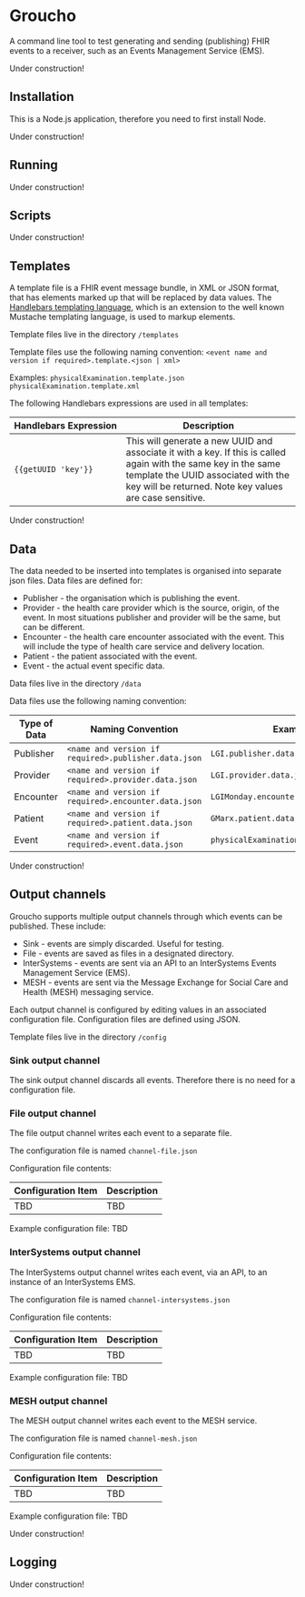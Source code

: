 # Groucho
A command line tool to test generating and sending (publishing) FHIR events to a receiver, such as an Events Management Service (EMS).

Under construction!

## Installation
This is a Node.js application, therefore you need to first install Node.

Under construction!

## Running
Under construction!

## Scripts
Under construction!

## Templates
A template file is a FHIR event message bundle, in XML or JSON format, that has elements marked up that will be replaced by data values. The [Handlebars templating language](http://handlebarsjs.com/), which is an extension to the well known Mustache templating language, is used to markup elements.

Template files live in the directory `/templates`

Template files use the following naming convention: `<event name and version if required>.template.<json | xml>`

Examples: `physicalExamination.template.json   physicalExamination.template.xml`

The following Handlebars expressions are used in all templates:

| Handlebars&nbsp;Expression       | Description |
|---------------------|-------------|
| `{{getUUID 'key'}}` | This will generate a new UUID and associate it with a key. If this is called again with the same key in the same template the UUID associated with the key will be returned. Note key values are case sensitive. |

Under construction!

## Data
The data needed to be inserted into templates is organised into separate json files. Data files are defined for:
* Publisher - the organisation which is publishing the event.
* Provider - the health care provider which is the source, origin, of the event. In most situations publisher and provider will be the same, but can be different.
* Encounter - the health care encounter associated with the event. This will include the type of health care service and delivery location.
* Patient - the patient associated with the event.
* Event - the actual event specific data.  

Data files live in the directory `/data`

Data files use the following naming convention:

| Type of Data | Naming Convention | Example |
|-----------------|-----------------------|---------------------|
| Publisher | `<name and version if required>.publisher.data.json` | `LGI.publisher.data.json` |
| Provider |  `<name and version if required>.provider.data.json` | `LGI.provider.data.json` |
| Encounter |  `<name and version if required>.encounter.data.json` | `LGIMonday.encounter.data.json` |
| Patient |  `<name and version if required>.patient.data.json` | `GMarx.patient.data.json` |
| Event |  `<name and version if required>.event.data.json` | `physicalExamination.event.data.json` |

Under construction!

## Output channels
Groucho supports multiple output channels through which events can be published. These include:
* Sink - events are simply discarded. Useful for testing.
* File - events are saved as files in a designated directory.
* InterSystems - events are sent via an API to an InterSystems Events Management Service (EMS).
* MESH - events are sent via the Message Exchange for Social Care and Health (MESH) messaging service.

Each output channel is configured by editing values in an associated configuration file. Configuration files are defined using JSON.

Template files live in the directory `/config`

### Sink output channel
The sink output channel discards all events. Therefore there is no need for a configuration file.

### File output channel
The file output channel writes each event to a separate file.

The configuration file is named `channel-file.json`

Configuration file contents:

| Configuration Item | Description |
|--------------------|-------------|
| TBD | TBD |

Example configuration file: TBD

### InterSystems output channel
The InterSystems output channel writes each event, via an API, to an instance of an InterSystems EMS.

The configuration file is named `channel-intersystems.json`

Configuration file contents:

| Configuration Item | Description |
|--------------------|-------------|
| TBD | TBD |

Example configuration file: TBD

### MESH output channel
The MESH output channel writes each event to the MESH service.

The configuration file is named `channel-mesh.json`

Configuration file contents:

| Configuration Item | Description |
|--------------------|-------------|
| TBD | TBD |

Example configuration file: TBD

Under construction!

## Logging
Under construction!
